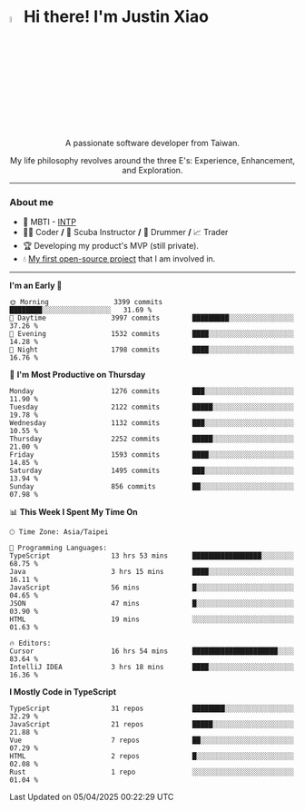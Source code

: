 # <img src="https://media.giphy.com/media/hvRJCLFzcasrR4ia7z/giphy.gif" width="5%">Hi there! I'm Justin Xiao
<p align="center">A passionate software developer from Taiwan.  </p>
<p align="center">My life philosophy revolves around the three E's: Experience, Enhancement, and Exploration.</p>

---
### About me
- 👀 MBTI - [INTP](https://www.16personalities.com/intp-personality)
- 👨‍💻 Coder **/** 🤿 Scuba Instructor **/** 🥁 Drummer **/** 📈 Trader
- 🏆 Developing my product's MVP (still private).
- 💧 [My first open-source project](https://github.com/Game-as-a-Service/Game-Lobby-Web) that I am involved in.

---
<!--START_SECTION:waka-->
**I'm an Early 🐤** 

```text
🌞 Morning                3399 commits        ████████░░░░░░░░░░░░░░░░░   31.69 % 
🌆 Daytime                3997 commits        █████████░░░░░░░░░░░░░░░░   37.26 % 
🌃 Evening                1532 commits        ████░░░░░░░░░░░░░░░░░░░░░   14.28 % 
🌙 Night                  1798 commits        ████░░░░░░░░░░░░░░░░░░░░░   16.76 % 
```
📅 **I'm Most Productive on Thursday** 

```text
Monday                   1276 commits        ███░░░░░░░░░░░░░░░░░░░░░░   11.90 % 
Tuesday                  2122 commits        █████░░░░░░░░░░░░░░░░░░░░   19.78 % 
Wednesday                1132 commits        ███░░░░░░░░░░░░░░░░░░░░░░   10.55 % 
Thursday                 2252 commits        █████░░░░░░░░░░░░░░░░░░░░   21.00 % 
Friday                   1593 commits        ████░░░░░░░░░░░░░░░░░░░░░   14.85 % 
Saturday                 1495 commits        ███░░░░░░░░░░░░░░░░░░░░░░   13.94 % 
Sunday                   856 commits         ██░░░░░░░░░░░░░░░░░░░░░░░   07.98 % 
```


📊 **This Week I Spent My Time On** 

```text
🕑︎ Time Zone: Asia/Taipei

💬 Programming Languages: 
TypeScript               13 hrs 53 mins      █████████████████░░░░░░░░   68.75 % 
Java                     3 hrs 15 mins       ████░░░░░░░░░░░░░░░░░░░░░   16.11 % 
JavaScript               56 mins             █░░░░░░░░░░░░░░░░░░░░░░░░   04.65 % 
JSON                     47 mins             █░░░░░░░░░░░░░░░░░░░░░░░░   03.90 % 
HTML                     19 mins             ░░░░░░░░░░░░░░░░░░░░░░░░░   01.63 % 

🔥 Editors: 
Cursor                   16 hrs 54 mins      █████████████████████░░░░   83.64 % 
IntelliJ IDEA            3 hrs 18 mins       ████░░░░░░░░░░░░░░░░░░░░░   16.36 % 
```

**I Mostly Code in TypeScript** 

```text
TypeScript               31 repos            ████████░░░░░░░░░░░░░░░░░   32.29 % 
JavaScript               21 repos            █████░░░░░░░░░░░░░░░░░░░░   21.88 % 
Vue                      7 repos             ██░░░░░░░░░░░░░░░░░░░░░░░   07.29 % 
HTML                     2 repos             █░░░░░░░░░░░░░░░░░░░░░░░░   02.08 % 
Rust                     1 repo              ░░░░░░░░░░░░░░░░░░░░░░░░░   01.04 % 
```




 Last Updated on 05/04/2025 00:22:29 UTC
<!--END_SECTION:waka-->
